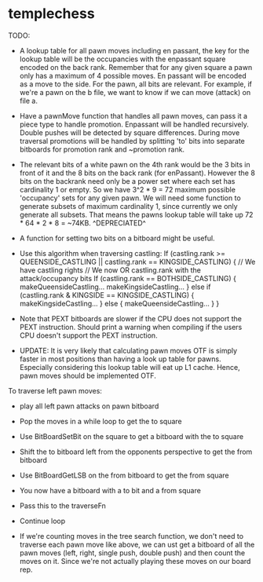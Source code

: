 # templechess

TODO:

- A lookup table for all pawn moves including en passant, the key for
  the lookup table will be the occupancies with the enpassant square
  encoded on the back rank. Remember that for any given square a pawn
  only has a maximum of 4 possible moves. En passant will be encoded
  as a move to the side. For the pawn, all bits are relevant. For example,
  if we're a pawn on the b file, we want to know if we can move (attack) on file a.
- Have a pawnMove function that handles all pawn moves, can pass it a
  piece type to handle promotion. Enpassant will be handled recursively.
  Double pushes will be detected by square differences. During move traversal
  promotions will be handled by splitting 'to' bits into separate bitboards for
  promotion rank and ~promotion rank.
- The relevant bits of a white pawn on the 4th rank would be the 3 bits in front of it
  and the 8 bits on the back rank (for enPassant). However the 8 bits on the backrank need
  only be a power set where each set has cardinality 1 or empty. So we have 3^2 * 9 = 72
  maximum possible 'occupancy' sets for any given pawn. We will need some function to generate
  subsets of maximum cardinality 1, since currently we only generate all subsets. That means the
  pawns lookup table will take up 72 * 64 * 2 * 8 = ~74KB.
  ^DEPRECIATED^

- A function for setting two bits on a bitboard might be useful.
- Use this algorithm when traversing castling:
  If (castling.rank >= QUEENSIDE_CASTLING || castling.rank == KINGSIDE_CASTLING) {
    // We have castling rights
    // We now OR castling.rank with the attack/occupancy bits
    If (castling.rank == BOTHSIDE_CASTLING) {
      makeQueensideCastling...
      makeKingsideCastling...
    } else if (castling.rank & KINGSIDE == KINGSIDE_CASTLING) {
      makeKingsideCastling...
    } else {
      makeQueensideCastling...
    }
  }
- Note that PEXT bitboards are slower if the CPU does not support the PEXT instruction. Should
  print a warning when compiling if the users CPU doesn't support the PEXT instruction.

- UPDATE: It is very likely that calculating pawn moves OTF is simply faster in most positions
  than having a look up table for pawns. Especially considering this lookup table will eat up
  L1 cache. Hence, pawn moves should be implemented OTF.

To traverse left pawn moves:
- play all left pawn attacks on pawn bitboard
- Pop the moves in a while loop to get the to square
- Use BitBoardSetBit on the square to get a bitboard with the to square
- Shift the to bitboard left from the opponents perspective to get the from bitboard
- Use BitBoardGetLSB on the from bitboard to get the from square
- You now have a bitboard with a to bit and a from square
- Pass this to the traverseFn
- Continue loop

- If we're counting moves in the tree search function, we don't need to traverse each
  pawn move like above, we can ust get a bitboard of all the pawn moves (left, right, single push, double push)
  and then count the moves on it. Since we're not actually playing these moves on our
  board rep.